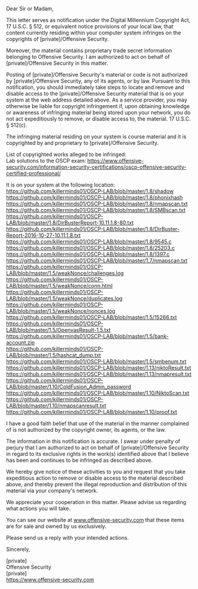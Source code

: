 Dear Sir or Madam,

This letter serves as notification under the Digital Millennium Copyright Act, 17 U.S.C. § 512, or equivalent notice provisions of your local law, that content currently residing within your computer system infringes on the copyrights of [private]/Offensive Security.

Moreover, the material contains proprietary trade secret information belonging to Offensive Security. I am authorized to act on behalf of [private]/Offensive Security in this matter.

Posting of [private]/Offensive Security's material or code is not authorized by [private]/Offensive Security, any of its agents, or by law. Pursuant to this notification, you should immediately take steps to locate and remove and disable access to the [private]/Offensive Security material that is on your system at the web address detailed above. As a service provider, you may otherwise be liable for copyright infringement if, upon obtaining knowledge or awareness of infringing material being stored upon your network, you do not act expeditiously to remove, or disable access to, the material. 17 U.S.C. § 512(c).

The infringing material residing on your system is course material and it is copyrighted by and proprietary to [private]/Offensive Security.

List of copyrighted works alleged to be infringed:  
Lab solutions to the OSCP exam: https://www.offensive-security.com/information-security-certifications/oscp-offensive-security-certified-professional/  

It is on your system at the following location:  
https://github.com/killerminds01/OSCP-LAB/blob/master/1.8/shadow  
https://github.com/killerminds01/OSCP-LAB/blob/master/1.8/phonixhash  
https://github.com/killerminds01/OSCP-LAB/blob/master/1.8/nmapscan.txt  
https://github.com/killerminds01/OSCP-LAB/blob/master/1.8/SMBscan.txt  
https://github.com/killerminds01/OSCP-LAB/blob/master/1.8/DirBusterReport-10.11.1.8-80.txt  
https://github.com/killerminds01/OSCP-LAB/blob/master/1.8/DirBuster-Report-2016-10-27-10.11.1.8.txt  
https://github.com/killerminds01/OSCP-LAB/blob/master/1.8/9545.c  
https://github.com/killerminds01/OSCP-LAB/blob/master/1.8/25203.c  
https://github.com/killerminds01/OSCP-LAB/blob/master/1.8/1397.c  
https://github.com/killerminds01/OSCP-LAB/blob/master/1.7/nmapscan.txt  
https://github.com/killerminds01/OSCP-LAB/blob/master/1.5/weakNonce/challenges.log  
https://github.com/killerminds01/OSCP-LAB/blob/master/1.5/weakNonce/conn.html  
https://github.com/killerminds01/OSCP-LAB/blob/master/1.5/weakNonce/duplicates.log  
https://github.com/killerminds01/OSCP-LAB/blob/master/1.5/weakNonce/nonces.log  
https://github.com/killerminds01/OSCP-LAB/blob/master/1.5/15266.txt  
https://github.com/killerminds01/OSCP-LAB/blob/master/1.5/OpenvasResult-1.5.txt  
https://github.com/killerminds01/OSCP-LAB/blob/master/1.5/bank-account.zip  
https://github.com/killerminds01/OSCP-LAB/blob/master/1.5/hashcat_dump.txt  
https://github.com/killerminds01/OSCP-LAB/blob/master/1.5/smbenum.txt  
https://github.com/killerminds01/OSCP-LAB/blob/master/1.13/niktoResult.txt  
https://github.com/killerminds01/OSCP-LAB/blob/master/1.13/nmapresult.txt   
https://github.com/killerminds01/OSCP-LAB/blob/master/1.10/ColdFusion_Admin_password  
https://github.com/killerminds01/OSCP-LAB/blob/master/1.10/NiktoScan.txt  
https://github.com/killerminds01/OSCP-LAB/blob/master/1.10/nmapscanresult.txt  
https://github.com/killerminds01/OSCP-LAB/blob/master/1.10/proof.txt  

I have a good faith belief that use of the material in the manner complained of is not authorized by the copyright owner, its agents, or the law.  

The information in this notification is accurate. I swear under penalty of perjury that I am authorized to act on behalf of [private]/Offensive Security in regard to its exclusive rights in the work(s) identified above that I believe has been and continues to be infringed as described above.

We hereby give notice of these activities to you and request that you take expeditious action to remove or disable access to the material described above, and thereby prevent the illegal reproduction and distribution of this material via your company's network.

We appreciate your cooperation in this matter. Please advise us regarding what actions you will take.

You can see our website at www.offensive-security.com that these items are for sale and owned by us exclusively.

Please send us a reply with your intended actions.

Sincerely,

[private]  
Offensive Security  
[private]  
https://www.offensive-security.com  
